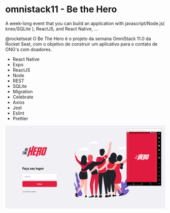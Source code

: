 # omnistack11 - Be the Hero
A week-long event that you can build an application with javascript/Node.js( knex/SQLite ), ReactJS, and React Native, ...

@rocketseat
O Be The Hero é o projeto da semana OmniStack 11.0 da Rocket Seat, com o objetivo de construir um aplicativo para o contato de ONG's com doadores.

* React Native
* Expo
* ReactJS
* Node
* REST
* SQLite
* Migration
* Celebrate
* Axios
* Jest
* Eslint
* Prettier


![](frontend/src/assets/front-mobile.png)

